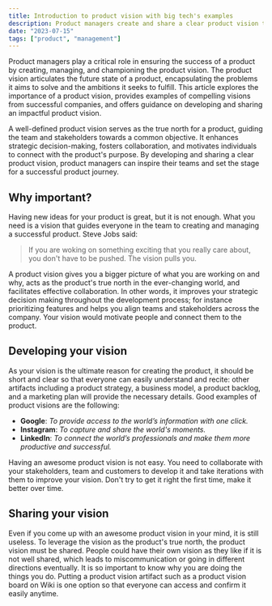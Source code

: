 ```yaml
---
title: Introduction to product vision with big tech's examples
description: Product managers create and share a clear product vision to guide development, enhance decision-making, and foster collaboration. Examples include Google and Instagram. A well-shared vision unites teams and stakeholders.
date: "2023-07-15"
tags: ["product", "management"]
---
```


Product managers play a critical role in ensuring the success of a product by creating, managing, and championing the product vision.
The product vision articulates the future state of a product, encapsulating the problems it aims to solve and the ambitions it seeks to fulfill.
This article explores the importance of a product vision, provides examples of compelling visions from successful companies, and offers guidance on developing and sharing an impactful product vision.

A well-defined product vision serves as the true north for a product, guiding the team and stakeholders towards a common objective.
It enhances strategic decision-making, fosters collaboration, and motivates individuals to connect with the product's purpose.
By developing and sharing a clear product vision, product managers can inspire their teams and set the stage for a successful product journey.

## Why important?

Having new ideas for your product is great, but it is not enough.
What you need is a vision that guides everyone in the team to creating and managing a successful product.
Steve Jobs said:

> If you are woking on something exciting that you really care about, you don't have to be pushed.
> The vision pulls you.

A product vision gives you a bigger picture of what you are working on and why, acts as the product's true north in the ever-changing world, and facilitates effective collaboration.
In other words, it improves your strategic decision making throughout the development process; for instance prioritizing features and helps you align teams and stakeholders across the company.
Your vision would motivate people and connect them to the product.

## Developing your vision

As your vision is the ultimate reason for creating the product, it should be short and clear so that everyone can easily understand and recite: other artifacts including a product strategy, a business model, a product backlog, and a marketing plan will provide the necessary details.
Good examples of product visions are the following:

-   **Google**: _To provide access to the world’s information with one click._
-   **Instagram**: _To capture and share the world's moments._
-   **LinkedIn**: _To connect the world’s professionals and make them more productive and successful._

Having an awesome product vision is not easy.
You need to collaborate with your stakeholders, team and customers to develop it and take iterations with them to improve your vision.
Don't try to get it right the first time, make it better over time.

## Sharing your vision

Even if you come up with an awesome product vision in your mind, it is still useless.
To leverage the vision as the product's true north, the product vision must be shared.
People could have their own vision as they like if it is not well shared, which leads to miscommunication or going in different directions eventually.
It is so important to know why you are doing the things you do.
Putting a product vision artifact such as a product vision board on Wiki is one option so that everyone can access and confirm it easily anytime.
